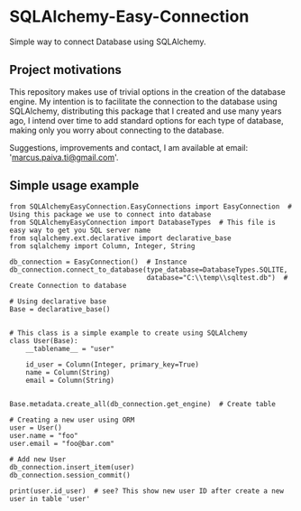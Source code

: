 # SQLAlchemy-Easy-Connection
Simple way to connect Database using SQLAlchemy.
## Project motivations
This repository makes use of trivial options in the creation of the database engine.
My intention is to facilitate the connection to the database using SQLAlchemy, distributing this package that I created and use many years ago, I intend over time to add standard options for each type of database, making only you worry about connecting to the database.


Suggestions, improvements and contact, I am available at email: 'marcus.paiva.ti@gmail.com'.

## Simple usage example
```
from SQLAlchemyEasyConnection.EasyConnections import EasyConnection  # Using this package we use to connect into database
from SQLAlchemyEasyConnection import DatabaseTypes  # This file is easy way to get you SQL server name
from sqlalchemy.ext.declarative import declarative_base
from sqlalchemy import Column, Integer, String

db_connection = EasyConnection()  # Instance
db_connection.connect_to_database(type_database=DatabaseTypes.SQLITE,
                                  database="C:\\temp\\sqltest.db")  # Create Connection to database

# Using declarative base
Base = declarative_base()


# This class is a simple example to create using SQLAlchemy
class User(Base):
    __tablename__ = "user"

    id_user = Column(Integer, primary_key=True)
    name = Column(String)
    email = Column(String)


Base.metadata.create_all(db_connection.get_engine)  # Create table

# Creating a new user using ORM
user = User()
user.name = "foo"
user.email = "foo@bar.com"

# Add new User
db_connection.insert_item(user)
db_connection.session_commit()

print(user.id_user)  # see? This show new user ID after create a new user in table 'user'
```